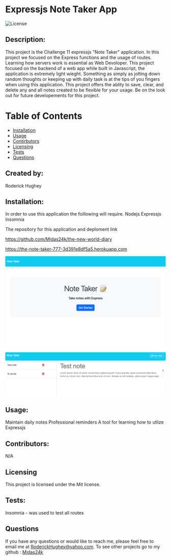 # Expressjs Note Taker App
 
  ![License](https://img.shields.io/badge/License-Mit-yellow.svg)

  ## Description:
  This project is the Challenge 11 expressjs "Note Taker" application. In this project we focused on the Express functions and the usage of routes. Learning how servers work is essential as Web Devoloper. This project focused on the backend of a web app while built in Javascript, the application is extremely light wieght. Something as simply as jotting down random thoughts or keeping up with daily task is at the tips of you fingers when using this application. This project offers the ablity to save, clear, and delete any and all notes created to be flexible for your usage. Be on the look out for future developements for this project.

  # Table of Contents

  * [Installation](#installation)
  * [Usage](#usage)
  * [Contirbutors](#contirbutors)
  * [Licensing](#Licensing)
  * [Tests](#tests)
  * [Questions](#questions)
  
  ## Created by:
  Roderick Hughey
   
  ## Installation:
  In order to use this application the foillowing will require.
  Nodejs
  Expressjs
  Insomnia

  The repository for this application and deploment link 
  
  https://github.com/Midas24k/the-new-world-diary

  https://the-note-taker-777-3d391e8df5a5.herokuapp.com

  ![Alt text](<Screen Shot 2024-01-31 at 18.25.35 PM.png>)

  ![Alt text](<Screen Shot 2024-01-31 at 18.27.21 PM.png>)


  ## Usage:
  Maintain daily notes 
  Professional reminders
  A tool for learning how to utlize Expressjs


  ## Contributors:
  N/A

  ## Licensing
    
  This project is licensed under the Mit license.

  ## Tests:
  Insomnia - was used to test all routes 

  ## Questions

  If you have any questions or would like to reach me, please feel free to email me at [RoderickHughey@yahoo.com](mailto:RoderickHughey@yahoo.com).
  To see other projects go to my github : [Midas24k](https://github.com/Midas24k)

  
  

